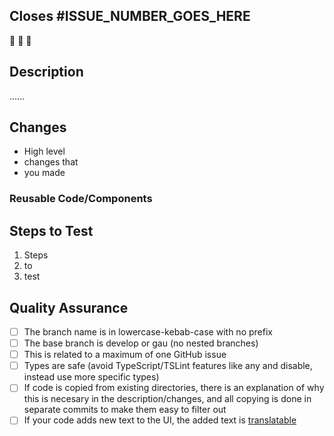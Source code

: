 ## Closes #ISSUE_NUMBER_GOES_HERE

🎉 🎉 🎉

## Description

......

## Changes

- High level
- changes that
- you made

### Reusable Code/Components

<!-- Preferably, include automated tests instead. -->

## Steps to Test

1. Steps
2. to
3. test

## Quality Assurance

- [ ] The branch name is in lowercase-kebab-case with no prefix
- [ ] The base branch is develop or gau (no nested branches)
- [ ] This is related to a maximum of one GitHub issue
- [ ] Types are safe (avoid TypeScript/TSLint features like any and disable, instead use more specific types)
- [ ] If code is copied from existing directories, there is an explanation of why this is necesary in the description/changes, and all copying is done in separate commits to make them easy to filter out
- [ ] If your code adds new text to the UI, the added text is [translatable](https://github.com/MyCryptoHQ/MyCrypto/wiki/Contributing---Translatable-strings)
